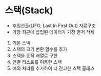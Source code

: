 # 스택(Stack)  
- 후입선출(LIFO, Last In First Out) 자료구조
- 가장 최근에 삽입된 데이터가 가장 먼저 삭제  
  
    
1. 기본 스택
2. 스택의 크기 변환 함수를 추가
3. 스택을 동적 배열로 구현
4. 연결 리스트를 이용한 스택
5. 예외 처리를 추가하여 더 견고한 스택 클래스
